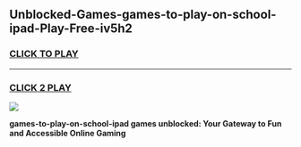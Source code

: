 
## Unblocked-Games-games-to-play-on-school-ipad-Play-Free-iv5h2
<h3>
<a href="https://premium76.site?title=games-to-play-on-school-ipad&ref=10A">CLICK TO PLAY</a></h3>
<hr>

<h3>
<a href="https://premium76.site?title=games-to-play-on-school-ipad&ref=10A">CLICK 2 PLAY</a>
  
</h3>

<a href="https://premium76.site?title=games-to-play-on-school-ipad&ref=10A"><img src="https://clearcache.store/games.png"></a>


**games-to-play-on-school-ipad games unblocked: Your Gateway to Fun and Accessible Online Gaming**
